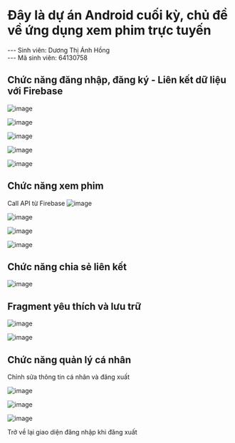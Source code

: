 # Đây là dự án Android cuối kỳ, chủ đề về ứng dụng xem phim trực tuyến
--- Sinh viên: Dương Thị Ánh Hồng <br>
--- Mã sinh viên: 64130758 <br>
## Chức năng đăng nhập, đăng ký - Liên kết dữ liệu với Firebase

![image](https://github.com/user-attachments/assets/f22ee619-35a9-45ac-b9c1-eb063a4b028c)

![image](https://github.com/user-attachments/assets/d2223c7e-39a6-4cc5-805a-1c8754a7d887)

![image](https://github.com/user-attachments/assets/302be48a-8df0-40a6-977d-152e89e546e0)

![image](https://github.com/user-attachments/assets/bbbfce61-dcd6-41dc-9501-be704f168062)

![image](https://github.com/user-attachments/assets/cd8db6c4-8031-44ae-ab48-d32f0ac664da)

## Chức năng xem phim
Call API từ Firebase
![image](https://github.com/user-attachments/assets/b5e8481c-bbb0-4416-9646-1f54e27495bc)


![image](https://github.com/user-attachments/assets/ad1a0381-0b08-48ac-a52b-5ef87a2945de)

![image](https://github.com/user-attachments/assets/e1c8f704-4e74-463f-a9fb-cad8fd3fd544)

![image](https://github.com/user-attachments/assets/7d6ea80f-7103-4ba8-83b0-4019e436a406)

## Chức năng chia sẻ liên kết

![image](https://github.com/user-attachments/assets/9d0e6884-4386-4671-a5f3-de356553f15a)

## Fragment yêu thích và lưu trữ

![image](https://github.com/user-attachments/assets/a6723ba4-d3b9-43b6-a080-87768c1dcea0)

![image](https://github.com/user-attachments/assets/acce1318-d61e-43c2-8c68-8fe2355fab15)

## Chức năng quản lý cá nhân
Chỉnh sửa thông tin cá nhân và đăng xuất

![image](https://github.com/user-attachments/assets/a1154e98-c366-4e6b-b92c-0583dcfd6f14)

![image](https://github.com/user-attachments/assets/1cb84d94-a0c2-4608-95ee-ac1465d91ca1)

![image](https://github.com/user-attachments/assets/8862e742-40a3-44e7-9cd0-00b77eb94d7c)

Trở về lại giao diện đăng nhập khi đăng xuất
